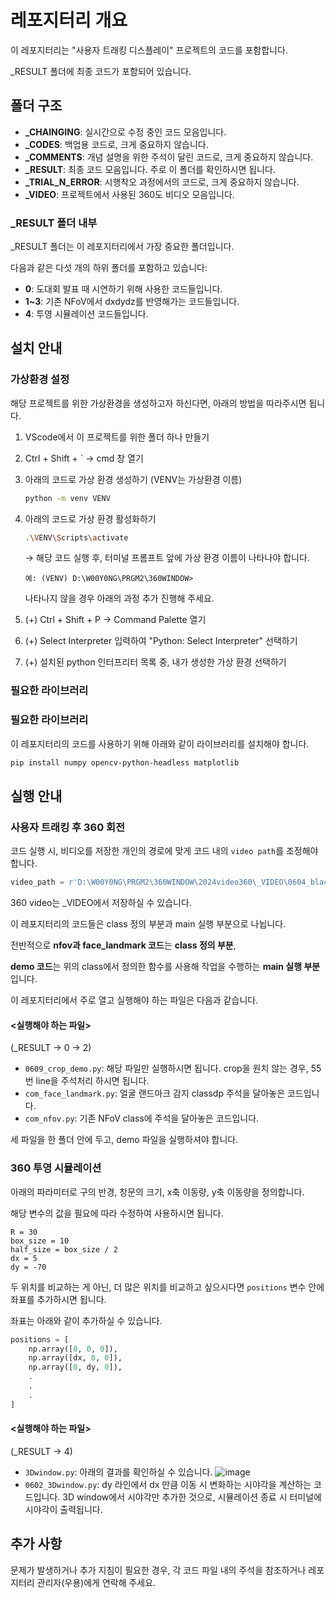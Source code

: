 # 레포지터리 개요

이 레포지터리는 "사용자 트래킹 디스플레이" 프로젝트의 코드를 포함합니다.

_RESULT 폴더에 최종 코드가 포함되어 있습니다.

## 폴더 구조

- **_CHAINGING**: 실시간으로 수정 중인 코드 모음입니다.
- **_CODES**: 백업용 코드로, 크게 중요하지 않습니다.
- **_COMMENTS**: 개념 설명을 위한 주석이 달린 코드로, 크게 중요하지 않습니다.
- **_RESULT**: 최종 코드 모음입니다. 주로 이 폴더를 확인하시면 됩니다.
- **_TRIAL_N_ERROR**: 시행착오 과정에서의 코드로, 크게 중요하지 않습니다.
- **_VIDEO**: 프로젝트에서 사용된 360도 비디오 모음입니다.

### _RESULT 폴더 내부

_RESULT 폴더는 이 레포지터리에서 가장 중요한 폴더입니다.

다음과 같은 다섯 개의 하위 폴더를 포함하고 있습니다:
- **0**: 도대회 발표 때 시연하기 위해 사용한 코드들입니다.
- **1~3**: 기존 NFoV에서 dxdydz를 반영해가는 코드들입니다.
- **4**: 투영 시뮬레이션 코드들입니다.


## 설치 안내
### 가상환경 설정
해당 프로젝트를 위한 가상환경을 생성하고자 하신다면, 아래의 방법을 따라주시면 됩니다.
1. VScode에서 이 프로젝트를 위한 폴더 하나 만들기
2. Ctrl + Shift + ` → cmd 창 열기
3. 아래의 코드로 가상 환경 생성하기 (VENV는 가상환경 이름)

    ```bash
    python -m venv VENV
    ```

4. 아래의 코드로 가상 환경 활성화하기

    ```bash
    .\VENV\Scripts\activate
    ```

    → 해당 코드 실행 후, 터미널 프롬프트 앞에 가상 환경 이름이 나타나야 합니다.
   
      ```예: (VENV) D:\W00Y0NG\PRGM2\360WINDOW>```
   
      나타나지 않을 경우 아래의 과정 추가 진행해 주세요.

6. (+) Ctrl + Shift + P → Command Palette 열기
7. (+) Select Interpreter 입력하여 "Python: Select Interpreter" 선택하기
8. (+) 설치된 python 인터프리터 목록 중, 내가 생성한 가상 환경 선택하기


### 필요한 라이브러리

### 필요한 라이브러리

이 레포지터리의 코드를 사용하기 위해 아래와 같이 라이브러리를 설치해야 합니다.

```bash
pip install numpy opencv-python-headless matplotlib
```

## 실행 안내

### 사용자 트래킹 후 360 회전

코드 실행 시, 비디오를 저장한 개인의 경로에 맞게 코드 내의 `video path`를 조정해야 합니다.
```python
video_path = r'D:\W00Y0NG\PRGM2\360WINDOW\2024video360\_VIDEO\0604_black_win.mp4'
```
360 video는 _VIDEO에서 저장하실 수 있습니다.

이 레포지터리의 코드들은 class 정의 부분과 main 실행 부분으로 나뉩니다.

전반적으로 **nfov과 face_landmark 코드**는 **class 정의 부분**,

**demo 코드**는 위의 class에서 정의한 함수를 사용해 작업을 수행하는 **main 실행 부분**입니다.


이 레포지터리에서 주로 열고 실행해야 하는 파일은 다음과 같습니다.

#### <실행해야 하는 파일>

(_RESULT -> 0 -> 2)
- `0609_crop_demo.py`: 해당 파일만 실행하시면 됩니다. crop을 원치 않는 경우, 55번 line을 주석처리 하시면 됩니다.
- `com_face_landmark.py`: 얼굴 랜드마크 감지 classdp 주석을 달아놓은 코드입니다.
- `com_nfov.py`: 기존 NFoV class에 주석을 달아놓은 코드입니다.

세 파일을 한 폴더 안에 두고, demo 파일을 실행하셔야 합니다. 

### 360 투영 시뮬레이션
아래의 파라미터로 구의 반경, 창문의 크기, x축 이동량, y축 이동량을 정의합니다.

해당 변수의 값을 필요에 따라 수정하여 사용하시면 됩니다.
```ptyon
R = 30
box_size = 10
half_size = box_size / 2
dx = 5
dy = -70
```


두 위치를 비교하는 게 아닌, 더 많은 위치를 비교하고 싶으시다면 `positions` 변수 안에 좌표를 추가하시면 됩니다.


좌표는 아래와 같이 추가하실 수 있습니다.


```python
positions = [
    np.array([0, 0, 0]),
    np.array([dx, 0, 0]),
    np.array([0, dy, 0]),
    .
    .
    .
]
```

#### <실행해야 하는 파일>

(_RESULT -> 4)
- `3Dwindow.py`: 아래의 결과를 확인하실 수 있습니다.
  ![image](https://github.com/wooyong8969/2024video360/assets/73220509/614c8593-ddf2-4438-81f3-94fdbf6df6c8)
- `0602_3Dwindow.py`: dy 라인에서 dx 만큼 이동 시 변화하는 시야각을 계산하는 코드입니다.
                      3D window에서 시야각만 추가한 것으로, 시뮬레이션 종료 시 터미널에 시야각이 출력됩니다.

  

## 추가 사항

문제가 발생하거나 추가 지침이 필요한 경우, 각 코드 파일 내의 주석을 참조하거나 레포지터리 관리자(우용)에게 연락해 주세요.

